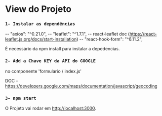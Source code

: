 # View do Projeto


### `1- Instalar as dependências`
-- "axios": "^0.21.0",
-- "leaflet": "^1.7.1",
-- react-leaflet doc (https://react-leaflet.js.org/docs/start-installation)
-- "react-hook-form": "^6.11.2",

È necessário da npm install para instalar a depedencias.


### `2- Add a Chave KEY da API do GOOGLE`
no componente 'formulario / index.js'

DOC - https://developers.google.com/maps/documentation/javascript/geocoding

### `3- npm start`

O Projeto vai rodar em [http://localhost:3000](http://localhost:3000).


